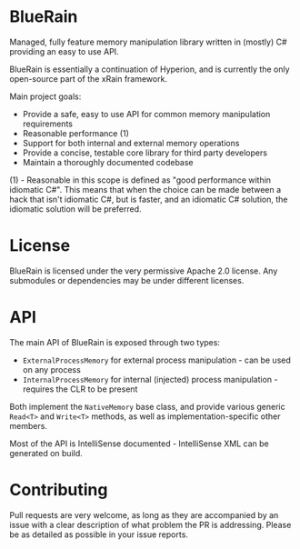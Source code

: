 BlueRain
=====

Managed, fully feature memory manipulation library written in (mostly) C# providing an easy to use API.

BlueRain is essentially a continuation of Hyperion, and is currently the only open-source part of the xRain framework.

Main project goals:
* Provide a safe, easy to use API for common memory manipulation requirements
* Reasonable performance (1)
* Support for both internal and external memory operations
* Provide a concise, testable core library for third party developers
* Maintain a thoroughly documented codebase 

(1) - Reasonable in this scope is defined as "good performance within idiomatic C#". This means that when the choice can be made between a hack that isn't idiomatic C#, but is faster, and an idiomatic C# solution, the idiomatic solution will be preferred.

License
=====

BlueRain is licensed under the very permissive Apache 2.0 license. Any submodules or dependencies may be under different licenses.

API
=====

The main API of BlueRain is exposed through two types:
* `ExternalProcessMemory` for external process manipulation - can be used on any process
* `InternalProcessMemory` for internal (injected) process manipulation - requires the CLR to be present 

Both implement the `NativeMemory` base class, and provide various generic `Read<T>` and `Write<T>` methods, as well as implementation-specific other members.

Most of the API is IntelliSense documented - IntelliSense XML can be generated on build.

Contributing
=====
Pull requests are very welcome, as long as they are accompanied by an issue with a clear description of what problem the PR is addressing. Please be as detailed as possible in your issue reports.
